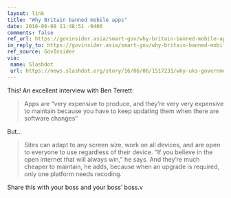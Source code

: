 ```yaml
---
layout: link
title: "Why Britain banned mobile apps"
date: 2016-06-08 11:48:51 -0400
comments: false
ref_url: https://govinsider.asia/smart-gov/why-britain-banned-mobile-apps/
in_reply_to: https://govinsider.asia/smart-gov/why-britain-banned-mobile-apps/
ref_source: GovInsider
via:
 name: Slashdot
 url: https://news.slashdot.org/story/16/06/06/1517231/why-uks-government-digital-service-decided-to-ditch-apps
---
```


This! An excellent interview with Ben Terrett:

> Apps are “very expensive to produce, and they’re very very expensive to maintain because you have to keep updating them when there are software changes”

But…

> Sites can adapt to any screen size, work on all devices, and are open to everyone to use regardless of their device. “If you believe in the open internet that will always win,” he says. And they’re much cheaper to maintain, he adds, because when an upgrade is required, only one platform needs recoding.

Share this with your boss and your boss’ boss.v